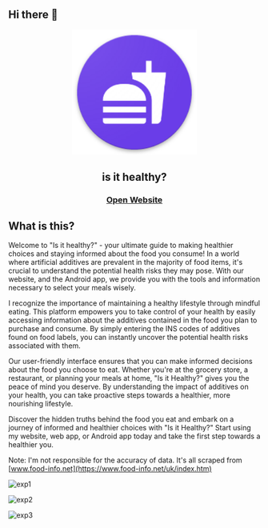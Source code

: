 ## Hi there 👋

<div align="center">
  <img src="https://raw.githubusercontent.com/hirusha-adi/is-it-healthy/main/artwork/android/res/mipmap-xxxhdpi/ic_launcher.png" width="250">
  <h2>is it healthy?</h2>
  <h3><a href="https://food.hirusha.xyz">Open Website</a></h3>
</div>

## What is this?

Welcome to "Is it healthy?" - your ultimate guide to making healthier choices and staying informed about the food you consume! In a world where artificial additives are prevalent in the majority of food items, it's crucial to understand the potential health risks they may pose. With our website, and the Android app, we provide you with the tools and information necessary to select your meals wisely.

I recognize the importance of maintaining a healthy lifestyle through mindful eating. This platform empowers you to take control of your health by easily accessing information about the additives contained in the food you plan to purchase and consume. By simply entering the INS codes of additives found on food labels, you can instantly uncover the potential health risks associated with them.

Our user-friendly interface ensures that you can make informed decisions about the food you choose to eat. Whether you're at the grocery store, a restaurant, or planning your meals at home, "Is it Healthy?" gives you the peace of mind you deserve. By understanding the impact of additives on your health, you can take proactive steps towards a healthier, more nourishing lifestyle.

Discover the hidden truths behind the food you eat and embark on a journey of informed and healthier choices with "Is it Healthy?" Start using my website, web app, or Android app today and take the first step towards a healthier you.

Note: I'm not responsible for the accuracy of data. It's all scraped from [www.food-info.net](https://www.food-info.net/uk/index.htm)

![exp1](https://github.com/is-it-healthy/.github/assets/36286877/8a4b24ca-6205-493b-ae77-25ba9effa670)

![exp2](https://github.com/is-it-healthy/.github/assets/36286877/4725ee53-96ce-4338-af13-fcf0d718762e)

![exp3](https://github.com/is-it-healthy/.github/assets/36286877/d27a6212-19ca-4414-9e75-246add3f5028)



